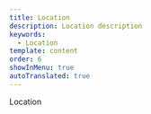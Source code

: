 ```yaml
---
title: Location
description: Location description
keywords:
  - Location
template: content
order: 6
showInMenu: true
autoTranslated: true
---
```


Location
